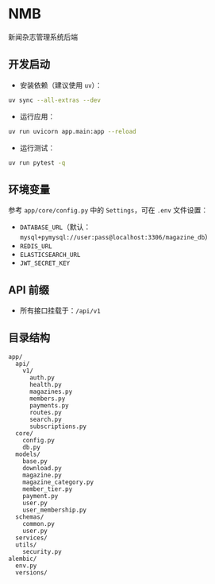 # NMB
新闻杂志管理系统后端

## 开发启动

- 安装依赖（建议使用 `uv`）：
```bash
uv sync --all-extras --dev
```

- 运行应用：
```bash
uv run uvicorn app.main:app --reload
```

- 运行测试：
```bash
uv run pytest -q
```

## 环境变量

参考 `app/core/config.py` 中的 `Settings`，可在 `.env` 文件设置：
- `DATABASE_URL`（默认：`mysql+pymysql://user:pass@localhost:3306/magazine_db`）
- `REDIS_URL`
- `ELASTICSEARCH_URL`
- `JWT_SECRET_KEY`

## API 前缀

- 所有接口挂载于：`/api/v1`

## 目录结构

```
app/
  api/
    v1/
      auth.py
      health.py
      magazines.py
      members.py
      payments.py
      routes.py
      search.py
      subscriptions.py
  core/
    config.py
    db.py
  models/
    base.py
    download.py
    magazine.py
    magazine_category.py
    member_tier.py
    payment.py
    user.py
    user_membership.py
  schemas/
    common.py
    user.py
  services/
  utils/
    security.py
alembic/
  env.py
  versions/
```
